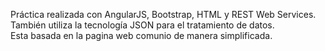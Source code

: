 Práctica realizada con AngularJS, Bootstrap, HTML y REST Web Services. También utiliza la tecnología JSON para el tratamiento de datos.<br>
Esta basada en la pagina web comunio de manera simplificada.
